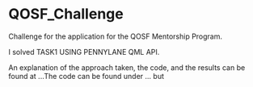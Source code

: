 # QOSF_Challenge
Challenge for the application for the QOSF Mentorship Program.

I solved TASK1 USING PENNYLANE QML API.

An explanation of the approach taken, the code, and the results can be found at ...The code can be found under ... but 
